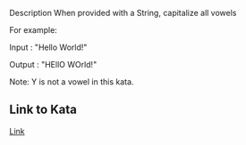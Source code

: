 Description
When provided with a String, capitalize all vowels

For example:

Input : "Hello World!"

Output : "HEllO WOrld!"

Note: Y is not a vowel in this kata.

## Link to Kata

[Link](https://www.codewars.com/kata/5831c204a31721e2ae000294)
